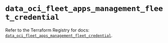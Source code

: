 # `data_oci_fleet_apps_management_fleet_credential`

Refer to the Terraform Registry for docs: [`data_oci_fleet_apps_management_fleet_credential`](https://registry.terraform.io/providers/oracle/oci/7.19.0/docs/data-sources/fleet_apps_management_fleet_credential).
